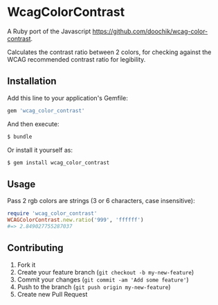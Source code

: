 # WcagColorContrast

A Ruby port of the Javascript https://github.com/doochik/wcag-color-contrast.

Calculates the contrast ratio between 2 colors, for checking against the WCAG recommended contrast ratio for legibility.

## Installation

Add this line to your application's Gemfile:

```ruby
gem 'wcag_color_contrast'
```

And then execute:

```bash
$ bundle
```

Or install it yourself as:

```bash
$ gem install wcag_color_contrast
```

## Usage

Pass 2 rgb colors are strings (3 or 6 characters, case insensitive):

```ruby
require 'wcag_color_contrast'
WCAGColorContrast.new.ratio('999', 'ffffff')
#=> 2.849027755287037
```

## Contributing

1. Fork it
2. Create your feature branch (`git checkout -b my-new-feature`)
3. Commit your changes (`git commit -am 'Add some feature'`)
4. Push to the branch (`git push origin my-new-feature`)
5. Create new Pull Request
